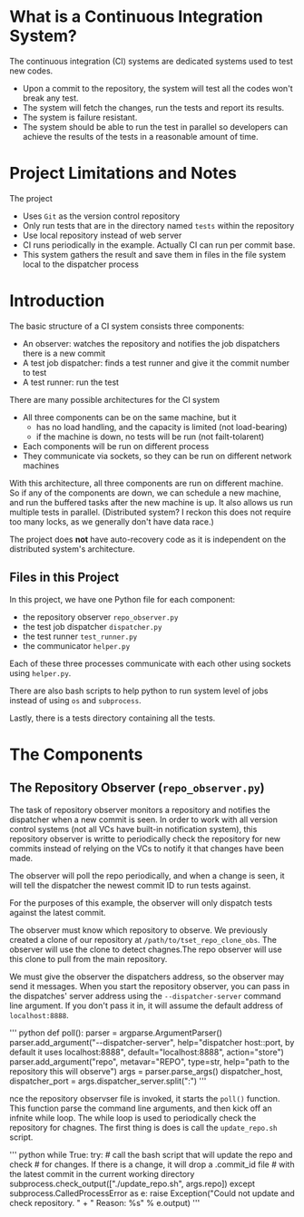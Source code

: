# What is a Continuous Integration System?

The continuous integration (CI) systems are dedicated systems used to test new codes.
- Upon a commit to the repository, the system will test all the codes won't break any test.
- The system will fetch the changes, run the tests and report its results.
- The system is failure resistant.
- The system should be able to run the test in parallel so developers can achieve the results of the tests in a reasonable amount of time.

# Project Limitations and Notes

The project
- Uses `Git` as the version control repository
- Only run tests that are in the directory named `tests` within the repository
- Use local repository instead of web server
- CI runs periodically in the example. Actually CI can run per commit base.
- This system gathers the result and save them in files in the file system local to the dispatcher process

# Introduction

The basic structure of a CI system consists three components:
- An observer: watches the repository and notifies the job dispatchers there is a new commit
- A test job dispatcher: finds a test runner and give it the commit number to test
- A test runner: run the test

There are many possible architectures for the CI system
- All three components can be on the same machine, but it
    - has no load handling, and the capacity is limited (not load-bearing)
    - if the machine is down, no tests will be run (not failt-tolarent)
- Each components will be run on different process
- They communicate via sockets, so they can be run on different network machines

With this architecture, all three components are run on different machine. So if any of the components are down, we can schedule a new machine, and run the buffered tasks after the new machine is up. It also allows us run multiple tests in parallel. (Distributed system? I reckon this does not require too many locks, as we generally don't have data race.)

The project does **not** have auto-recovery code as it is independent on the distributed system's architecture.

## Files in this Project

In this project, we have one Python file for each component:
- the repository observer `repo_observer.py`
- the test job dispatcher `dispatcher.py`
- the test runner `test_runner.py`
- the communicator `helper.py`

Each of these three processes communicate with each other using sockets using `helper.py`.

There are also bash scripts to help python to run system level of jobs instead of using `os` and `subprocess`.

Lastly, there is a tests directory containing all the tests.


# The Components

## The Repository Observer (`repo_observer.py`)

The task of repository observer monitors a repository and notifies the dispatcher when a new commit is seen. In order to work with all version control systems (not all VCs have built-in notification system), this repository observer is writte to periodically check the repository for new commits instead of relying on the VCs to notify it that changes have been made.

The observer will poll the repo periodically, and when a change is seen, it will tell the dispatcher the newest commit ID to run tests against.

For the purposes of this example, the observer will only dispatch tests against the latest commit.

The observer must know which repository to observe. We previously created a clone of our repository at `/path/to/tset_repo_clone_obs`. The observer will use the clone to detect chagnes.The repo observer will use this clone to pull from the main repository.

We must give the observer the dispatchers address, so the observer may send it messages. When you start the repository observer, you can pass in the dispatches' server address using the `--dispatcher-server` command line argument. If you don't pass it in, it will assume the default address of `localhost:8888`.

''' python
    def poll():
        parser = argparse.ArgumentParser()
        parser.add_argument("--dispatcher-server", help="dispatcher host::port, by default it uses localhost:8888",
                            default="localhost:8888", action="store")
        parser.add_argument("repo", metavar="REPO", type=str,
                            help="path to the repository this will observe")
        args = parser.parse_args()
        dispatcher_host, dispatcher_port = args.dispatcher_server.split(":")
'''

nce the repository observser file is invoked, it starts the `poll()` function. This function parse the command line arguments, and then kick off an infnite while loop. The while loop is used to periodically check the repository for chagnes. The first thing is does is call the `update_repo.sh` script.

''' python
    while True:
        try:
            # call the bash script that will update the repo and check
            # for changes. If there is a change, it will drop a .commit_id file
            # with the latest commit in the current working directory
            subprocess.check_output(["./update_repo.sh", args.repo])
        except subprocess.CalledProcessError as e:
            raise Exception("Could not update and check repository. " + " Reason: %s" % e.output)
'''




